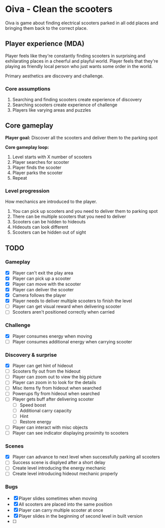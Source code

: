 # Oiva - Clean the scooters

Oiva is game about finding electrical scooters parked in all odd places and bringing them back to the correct place.

## Player experience (MDA)

Player feels like they're constantly finding scooters in surprising and exhilarating places in a cheerful and playful world. Player feels that they're playing as friendly local person who just wants some order in the world.

Primary aesthetics are discovery and challenge.

### Core assumptions

1. Searching and finding scooters create experience of discovery
2. Searching scooters create experience of challenge
3. Players like varying areas and puzzles

## Core gameplay

**Player goal:** Discover all the scooters and deliver them to the parking spot

**Core gameplay loop:**

1. Level starts with X number of scooters
2. Player searches for scooter
3. Player finds the scooter
4. Player parks the scooter
5. Repeat

### Level progression

How mechanics are introduced to the player.

1. You can pick up scooters and you need to deliver them to parking spot
2. There can be multiple scooters that you need to deliver
3. Scooters can be hidden to hideouts
4. Hideouts can look different
5. Scooters can be hidden out of sight

## TODO

### Gameplay

- [x] Player can't exit the play area
- [x] Player can pick up a scooter
- [x] Player can move with the scooter
- [x] Player can deliver the scooter
- [x] Camera follows the player
- [x] Player needs to deliver multiple scooters to finish the level
- [ ] Player can get visual reward when delivering scooter
- [ ] Scooters aren't positioned correctly when carried

### Challenge

- [x] Player consumes energy when moving
- [ ] Player consumes additional energy when carrying scooter

### Discovery & surprise

- [x] Player can get hint of hideout
- [ ] Scooters fly out from the hideout
- [ ] Player can zoom out to view the big picture
- [ ] Player can zoom in to look for the details
- [ ] Misc items fly from hideout when searched
- [ ] Powerups fly from hideout when searched
- [ ] Player gets buff after delivering scooter
  - [ ] Speed boost
  - [ ] Additional carry capacity
  - [ ] Hint
  - [ ] Restore energy
- [ ] Player can interact with misc objects
- [ ] Player can see indicator displaying proximity to scooters

### Scenes

- [x] Player can advance to next level when successfully parking all scooters
- [ ] Success scene is displyed after a short delay
- [ ] Create level introducing the energy mechanic
- [ ] Create level introducing hideout mechanic properly

### Bugs

- [x] Player slides sometimes when moving
- [x] All scooters are placed into the same position
- [x] Player can carry multiple scooter at once
- [x] Player slides in the beginning of second level in built version
- [ ]
